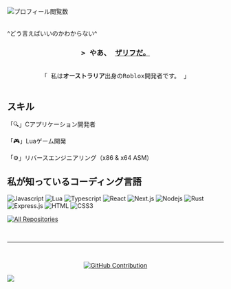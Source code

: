 ![プロフィール閲覧数](https://komarev.com/ghpvc/?username=Zariffs&style=for-the-badge&base=4525393) 
<!--![プロフィール閲覧数](https://komarev.com/ghpvc/?username=Zariffs&style=for-the-badge&base=4525393) -->
<br>
^どう言えばいいのかわからない^

<!--[![wakatime](https://wakatime.com/badge/user/eebb3dd8-d9b2-40de-9b88-6fd6cac99dbc.svg)](https://wakatime.com/@eebb3dd8-d9b2-40de-9b88-6fd6cac99dbc)-->

<!-- Intro  -->
<h3 align="center">
        <samp>&gt; やあ、
                <b><a target="_blank" href="https://example.com">ザリフだ。</a></b>
        </samp>
</h3>


<p align="center"> 
  <samp>
    <br>
    「 私は<b>オーストラリア</b>出身のRoblox開発者です。 」
    <br>
    <br>
  </samp>
</p>

## スキル

「🔍」Cアプリケーション開発者

「🎮」Luaゲーム開発

「⚙️」リバースエンジニアリング（x86 & x64 ASM）

## 私が知っているコーディング言語

![Javascript](https://img.shields.io/badge/Javascript-F0DB4F?style=for-the-badge&labelColor=black&logo=javascript&logoColor=F0DB4F)
![Lua](https://img.shields.io/badge/Lua-2C2D72?style=for-the-badge&labelColor=black&logo=lua&logoColor=2C2D72)
![Typescript](https://img.shields.io/badge/Typescript-007acc?style=for-the-badge&labelColor=black&logo=typescript&logoColor=007acc)
![React](https://img.shields.io/badge/-React-61DBFB?style=for-the-badge&labelColor=black&logo=react&logoColor=61DBFB)
![Next.js](https://img.shields.io/badge/next.js-000000?style=for-the-badge&logo=nextdotjs&logoColor=white)
![Nodejs](https://img.shields.io/badge/Nodejs-3C873A?style=for-the-badge&labelColor=black&logo=node.js&logoColor=3C873A)
![Rust](https://img.shields.io/badge/Rust-000000?style=for-the-badge&labelColor=black&logo=rust&logoColor=FFFFFF)
![Express.js](https://img.shields.io/badge/Express.js-000000?style=for-the-badge&logo=express&logoColor=white)
![HTML](https://img.shields.io/badge/HTML5-E34F26?style=for-the-badge&logo=html5&logoColor=white)
![CSS3](https://img.shields.io/badge/CSS3-1572B6?style=for-the-badge&logo=css3&logoColor=white)
<br/>



<p align="left">
  <a href="https://github.com/Zariffs?tab=repositories" target="_blank"><img alt="All Repositories" title="All Repositories" src="https://img.shields.io/badge/-All%20Repos-2962FF?style=for-the-badge&logo=koding&logoColor=white"/></a>
</p>

<br/>
<hr/>
<br/>

<p align="center">
  <a href="https://github.com/Zariffs">
    <img src="https://github-profile-summary-cards.vercel.app/api/cards/profile-details?username=Zariffs&theme=ayu_mirage" alt="GitHub Contribution"/>
  </a>
</p>

<!-- 
<a> 
    <a href="https://github.com/Zariffs"><img alt="Github Stats" src="https://denvercoder1-github-readme-stats.vercel.app/api?username=Zariffs&show_icons=true&count_private=true&theme=react&border_color=7F3FBF&bg_color=0D1117&title_color=F85D7F&icon_color=F8D866" height="192px" width="49.5%"/></a>
  <a href="https://github.com/Zariffs"><img alt="Top Languages" src="https://denvercoder1-github-readme-stats.vercel.app/api/top-langs/?username=Zariffs&langs_count=8&layout=compact&theme=react&border_color=7F3FBF&bg_color=0D1117&title_color=F85D7F&icon_color=F8D866" height="192px" width="49.5%"/></a>
  <br/>
</a>

![Graph](https://github-readme-activity-graph.vercel.app/graph?username=Zariffs&custom_title=GitHub%20Activity%20Graph&bg_color=0D1117&color=7F3FBF&line=7F3FBF&point=7F3FBF&area_color=FFFFFF&title_color=FFFFFF&area=true)
-->

![](https://hit.yhype.me/github/profile?user_id=117697918)
